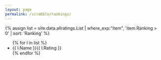 ```yaml
---
layout: page
permalink: /scrabble/rankings/
---
```


{% assign list = site.data.allratings.List | where_exp:"item", 'item.Ranking > 0' | sort: 'Ranking' %}

<ul>
    {% for l in list %}
    <li>{{ l.Name }}{{ l.Rating }}</li>
    {% endfor %}
</ul>
